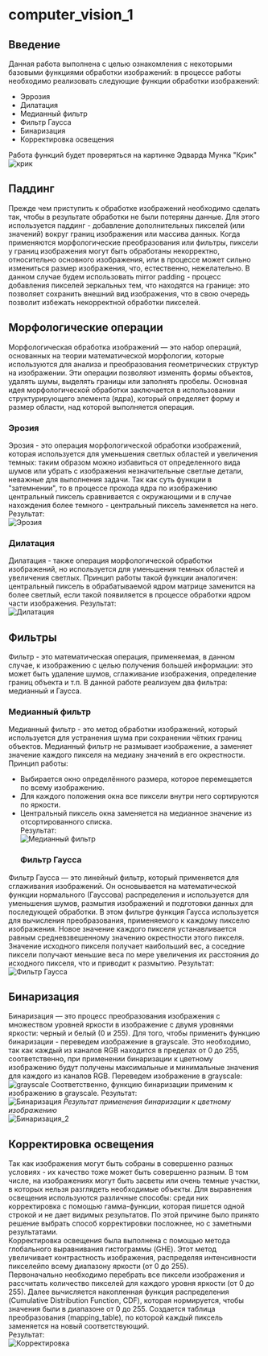 # computer_vision_1
## Введение
Данная работа выполнена с целью ознакомления с некоторыми базовыми функциями обработки изображений: в процессе работы необходимо реализовать следующие функции обработки изображений:  
- Эррозия
- Дилатация
- Медианный фильтр
- Фильтр Гаусса
- Бинаризация
- Корректировка освещения

Работа функций будет проверяться на картинке Эдварда Мунка "Крик"  
![крик](https://github.com/LugenderGeist/computer_vision_1/blob/main/scream.jpg)
  ## Паддинг
Прежде чем приступить к обработке изображений необходимо сделать так, чтобы в результате обработки не были потеряны данные. Для этого используется паддинг - добавление дополнительных пикселей (или значений) вокруг границ изображения или массива данных. Когда применяются морфологические преобразования или фильтры, пиксели у границ изображения могут быть обработаны некорректно, относительно основного изображения, или в процессе может сильно измениться размер изображения, что, естественно, нежелательно. В данном случае будем использовать mirror padding - процесс добавления пикселей зеркальных тем, что находятся на границе: это позволяет сохранить внешний вид изображения, что в свою очередь позволит избежать некорректной обработки пикселей.
  ## Морфологические операции
Морфологическая обработка изображений — это набор операций, основанных на теории математической морфологии, которые используются для анализа и преобразования геометрических структур на изображении. Эти операции позволяют изменять формы объектов, удалять шумы, выделять границы или заполнять пробелы. Основная идея морфологической обработки заключается в использовании структурирующего элемента (ядра), который определяет форму и размер области, над которой выполняется операция.
  ### Эрозия
Эрозия - это операция морфологической обработки изображений, которая используется для уменьшения светлых областей и увеличения темных: таким образом можно избавиться от определенного вида шумов или убрать с изображения незначительные светлые детали, неважные для выполнения задачи. Так как суть функции в "затемнении", то в процессе прохода ядра по изображению центральный пиксель сравнивается с окружающими и в случае нахождения более темного - центральный пиксель заменяется на него.  
Результат:  
![Эрозия](https://github.com/LugenderGeist/computer_vision_1/blob/main/erosion.PNG)
  ### Дилатация
Дилатация - также операция морфологической обработки изображений, но используется для уменьшения темных областей и увеличения светлых. Принцип работы такой функции аналогичен: центральный пиксель в обрабатываемой ядром матрице заменится на более светлый, если такой появиляется в процессе обработки ядром части изображения. 
Результат:  
![Дилатация](https://github.com/LugenderGeist/computer_vision_1/blob/main/dilation.PNG)
  ## Фильтры
Фильтр - это математическая операция, применяемая, в данном случае, к изображению с целью получения большей информации: это может быть удаление шумов, сглаживание изображения, определение границ объекта и т.п. В данной работе реализуем два фильтра: медианный и Гаусса.
  ### Медианный фильтр
Медианный фильтр - это метод обработки изображений, который используется для устранения шума при сохранении чётких границ объектов. Медианный фильтр не размывает изображение, а заменяет значение каждого пикселя на медиану значений в его окрестности.  
Принцип работы:  
- Выбирается окно определённого размера, которое перемещается по всему изображению.
- Для каждого положения окна все пиксели внутри него сортируются по яркости.
- Центральный пиксель окна заменяется на медианное значение из отсортированного списка.  
  Результат:  
![Медианный фильтр](https://github.com/LugenderGeist/computer_vision_1/blob/main/median.PNG)
  ### Фильтр Гаусса
Фильтр Гаусса — это линейный фильтр, который применяется для сглаживания изображений. Он основывается на математической функции нормального (Гауссова) распределения и используется для уменьшения шумов, размытия изображений и подготовки данных для последующей обработки. В этом фильтре функция Гаусса используется для вычисления преобразования, применяемого к каждому пикселю изображения. Новое значение каждого пикселя устанавливается равным средневзвешенному значению окрестности этого пикселя. Значение исходного пикселя получает наибольший вес, а соседние пиксели получают меньшие веса по мере увеличения их расстояния до исходного пикселя, что и приводит к размытию.
Результат:  
![Фильтр Гаусса](https://github.com/LugenderGeist/computer_vision_1/blob/main/gaussian.PNG)
  ## Бинаризация
Бинаризация — это процесс преобразования изображения с множеством уровней яркости в изображение с двумя уровнями яркости: черный и белый (0 и 255). Для того, чтобы применить функцию бинаризации - переведем изображение в grayscale.  Это необходимо, так как каждый из каналов RGB находится в пределах от 0 до 255, соответственно, при применении бинаризации к цветному изображению будут получены максимальные и минимальные значения для каждого из каналов RGB. Переведем изображение в grayscale:  
![grayscale](https://github.com/LugenderGeist/computer_vision_1/blob/main/grayscale.PNG)
Соответственно, функцию бинаризации применим к изображению в grayscale.
Результат:  
![Бинаризация](https://github.com/LugenderGeist/computer_vision_1/blob/main/binarisation.PNG)
*Результат применения бинаризации к цветному изображению*  
![Бинаризация_2](https://github.com/LugenderGeist/computer_vision_1/blob/main/binarisation_2.PNG)
  ## Корректировка освещения
Так как изображения могут быть собраны в совершенно разных условиях - их качество тоже может быть совершенно разным. В том числе, на изображениях могут быть засветы или очень темные участки, в которых нельзя разглядеть необходимые объекты. Для выравнения освещения используются различные способы: среди них корректировка с помощью гамма-функции, которая пишется одной строкой и не дает видимых результатов. По этой причине было принято решение выбрать способ корректировки посложнее, но с заметными результатами.  
Корректировка освещения была выполнена с помощью метода глобального выравнивания гистограммы (GHE). Этот метод увеличивает контрастность изображения, распределяя интенсивности пикселейпо всему диапазону яркости (от 0 до 255).  
Первоначально необходимо перебрать все пиксели изображения и рассчитать количество пикселей для каждого уровня яркости (от 0 до 255). Далее вычисляется накопленная функция распределения (Cumulative Distribution Function, CDF), которая нормируется, чтобы значения были в диапазоне от 0 до 255. Создается таблица преобразования (mapping_table), по которой каждый пиксель заменяется на новый соответствующий.  
Результат:  
![Корректировка](https://github.com/LugenderGeist/computer_vision_1/blob/main/corrected.PNG)

